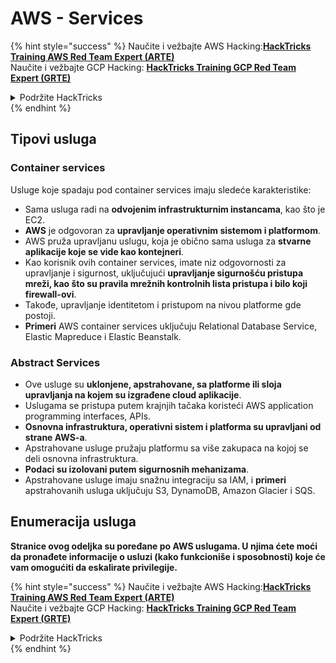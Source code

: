 # AWS - Services

{% hint style="success" %}
Naučite i vežbajte AWS Hacking:<img src="/.gitbook/assets/image.png" alt="" data-size="line">[**HackTricks Training AWS Red Team Expert (ARTE)**](https://training.hacktricks.xyz/courses/arte)<img src="/.gitbook/assets/image.png" alt="" data-size="line">\
Naučite i vežbajte GCP Hacking: <img src="/.gitbook/assets/image (2).png" alt="" data-size="line">[**HackTricks Training GCP Red Team Expert (GRTE)**<img src="/.gitbook/assets/image (2).png" alt="" data-size="line">](https://training.hacktricks.xyz/courses/grte)

<details>

<summary>Podržite HackTricks</summary>

* Pogledajte [**planove pretplate**](https://github.com/sponsors/carlospolop)!
* **Pridružite se** 💬 [**Discord grupi**](https://discord.gg/hRep4RUj7f) ili [**telegram grupi**](https://t.me/peass) ili **pratite** nas na **Twitteru** 🐦 [**@hacktricks\_live**](https://twitter.com/hacktricks\_live)**.**
* **Delite hacking trikove slanjem PR-ova na** [**HackTricks**](https://github.com/carlospolop/hacktricks) i [**HackTricks Cloud**](https://github.com/carlospolop/hacktricks-cloud) github repozitorijume.

</details>
{% endhint %}

## Tipovi usluga

### Container services

Usluge koje spadaju pod container services imaju sledeće karakteristike:

* Sama usluga radi na **odvojenim infrastrukturnim instancama**, kao što je EC2.
* **AWS** je odgovoran za **upravljanje operativnim sistemom i platformom**.
* AWS pruža upravljanu uslugu, koja je obično sama usluga za **stvarne aplikacije koje se vide kao kontejneri**.
* Kao korisnik ovih container services, imate niz odgovornosti za upravljanje i sigurnost, uključujući **upravljanje sigurnošću pristupa mreži, kao što su pravila mrežnih kontrolnih lista pristupa i bilo koji firewall-ovi**.
* Takođe, upravljanje identitetom i pristupom na nivou platforme gde postoji.
* **Primeri** AWS container services uključuju Relational Database Service, Elastic Mapreduce i Elastic Beanstalk.

### Abstract Services

* Ove usluge su **uklonjene, apstrahovane, sa platforme ili sloja upravljanja na kojem su izgrađene cloud aplikacije**.
* Uslugama se pristupa putem krajnjih tačaka koristeći AWS application programming interfaces, APIs.
* **Osnovna infrastruktura, operativni sistem i platforma su upravljani od strane AWS-a**.
* Apstrahovane usluge pružaju platformu sa više zakupaca na kojoj se deli osnovna infrastruktura.
* **Podaci su izolovani putem sigurnosnih mehanizama**.
* Apstrahovane usluge imaju snažnu integraciju sa IAM, i **primeri** apstrahovanih usluga uključuju S3, DynamoDB, Amazon Glacier i SQS.

## Enumeracija usluga

**Stranice ovog odeljka su poređane po AWS uslugama. U njima ćete moći da pronađete informacije o usluzi (kako funkcioniše i sposobnosti) koje će vam omogućiti da eskalirate privilegije.**

{% hint style="success" %}
Naučite i vežbajte AWS Hacking:<img src="/.gitbook/assets/image.png" alt="" data-size="line">[**HackTricks Training AWS Red Team Expert (ARTE)**](https://training.hacktricks.xyz/courses/arte)<img src="/.gitbook/assets/image.png" alt="" data-size="line">\
Naučite i vežbajte GCP Hacking: <img src="/.gitbook/assets/image (2).png" alt="" data-size="line">[**HackTricks Training GCP Red Team Expert (GRTE)**<img src="/.gitbook/assets/image (2).png" alt="" data-size="line">](https://training.hacktricks.xyz/courses/grte)

<details>

<summary>Podržite HackTricks</summary>

* Pogledajte [**planove pretplate**](https://github.com/sponsors/carlospolop)!
* **Pridružite se** 💬 [**Discord grupi**](https://discord.gg/hRep4RUj7f) ili [**telegram grupi**](https://t.me/peass) ili **pratite** nas na **Twitteru** 🐦 [**@hacktricks\_live**](https://twitter.com/hacktricks\_live)**.**
* **Delite hacking trikove slanjem PR-ova na** [**HackTricks**](https://github.com/carlospolop/hacktricks) i [**HackTricks Cloud**](https://github.com/carlospolop/hacktricks-cloud) github repozitorijume.

</details>
{% endhint %}

